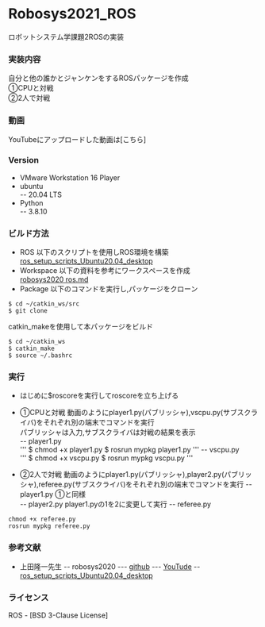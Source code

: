 # Robosys2021_ROS
ロボットシステム学課題2ROSの実装

### 実装内容
自分と他の誰かとジャンケンをするROSパッケージを作成<br>
①CPUと対戦<br>
②2人で対戦<br>

### 動画
YouTubeにアップロードした動画は[こちら]

### Version
- VMware Workstation 16 Player
- ubuntu<br>
-- 20.04 LTS
- Python<br>
-- 3.8.10

### ビルド方法
- ROS
以下のスクリプトを使用しROS環境を構築<br>
[ros_setup_scripts_Ubuntu20.04_desktop](https://github.com/ryuichiueda/ros_setup_scripts_Ubuntu20.04_desktop)<br>
- Workspace
以下の資料を参考にワークスペースを作成<br>
[robosys2020 ros.md](https://github.com/ryuichiueda/robosys2020/blob/master/md/ros.md)<br>
- Package
以下のコマンドを実行し,パッケージをクローン
```
$ cd ~/catkin_ws/src
$ git clone 
```
catkin_makeを使用して本パッケージをビルド
```
$ cd ~/catkin_ws
$ catkin_make
$ source ~/.bashrc
```
### 実行
- はじめに$roscoreを実行してroscoreを立ち上げる
- ①CPUと対戦
動画のようにplayer1.py(パブリッシャ),vscpu.py(サブスクライバ)をそれぞれ別の端末でコマンドを実行<br>
パブリッシャは入力,サブスクライバは対戦の結果を表示<br>
-- player1.py<br>
'''
$ chmod +x player1.py
$ rosrun mypkg player1.py
'''
-- vscpu.py<br>
'''
$ chmod +x vscpu.py
$ rosrun mypkg vscpu.py
'''

- ②2人で対戦
動画のようにplayer1.py(パブリッシャ),player2.py(パブリッシャ),referee.py(サブスクライバ)をそれぞれ別の端末でコマンドを実行
-- player1.py
①と同様<br>
-- player2.py
player1.pyの1を2に変更して実行
-- referee.py
```
chmod +x referee.py
rosrun mypkg referee.py
```

### 参考文献
- 上田隆一先生
-- robosys2020
--- [github](https://github.com/ryuichiueda/robosys2020)
--- [YouTude](https://youtu.be/PL85Pw_zQH0)
-- [ros_setup_scripts_Ubuntu20.04_desktop](https://github.com/ryuichiueda/ros_setup_scripts_Ubuntu20.04_desktop)

### ライセンス
ROS - [BSD 3-Clause License]
